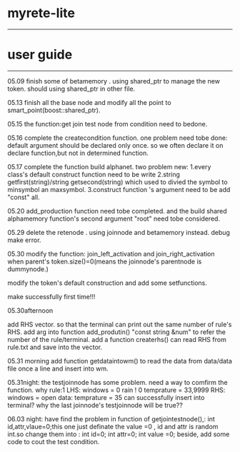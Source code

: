 # myrete-lite
---
# user guide
---

05.09 finish some of betamemory . using shared_ptr to manage the new token.  should using shared_ptr in other file.


05.13 finish all the base node and modify all the point to smart_point(boost::shared_ptr).


05.15 the function:get join test node from condition need to bedone.

05.16 complete the createcondition function.  one problem need tobe done: default argument should be declared only once. so we often declare it on declare function,but not in determined function. 


05.17  complete the function build alphanet. two problem new:   1.every class's default construct function need to be write				2.string getfirst(string)/string getsecond(string) which used to divied the symbol to minsymbol an maxsymbol.
								3.construct function 's argument need to be add "const" all.


05.20
add_production function need tobe completed.   and the build shared alphamemory function's second argument "root" need tobe considered.

05.29
delete the retenode .  using joinnode and betamemory instead.    debug make error.


05.30
modify the function: join_left_activation and join_right_activation when parent's token.size()=0(means the joinnode's parentnode is dummynode.)

modify the token's default construction and add some setfunctions.

make successfully first time!!!


05.30afternoon

add RHS vector. so that the terminal can print out the same number of rule's RHS.
add arg into function add_produtin() "const string &num" to refer the number of the rule/terminal.
add a function createrhs() can read RHS from rule.txt and save into the vector.

05.31 morning  add function getdataintowm() to read the data from data/data file once a line and insert into wm.

05.31night: the testjoinnode has some problem. need a way to comfirm the function. why 
rule:1
LHS:
windows = 0
rain ! 0
temprature = 33,9999
RHS:
windows = open
data:
temprature = 35
can successfully insert into terminal? why the last joinnode's testjoinnode will be true??

06.03 night: have find the problem in function of getjointestnode(),: int id,attr,vlaue=0;this one just definate the value =0 , id and attr is random int.so change them into :
int id=0;
int attr=0;
int value =0;
beside, add some code to cout the test condition.

